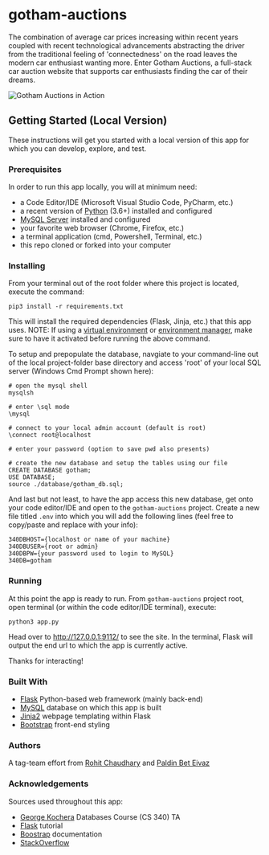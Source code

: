# gotham-auctions
The combination of average car prices increasing within recent years coupled with recent technological advancements abstracting the driver from the traditional feeling of 'connectedness' on the road leaves the modern car enthusiast wanting more. Enter Gotham Auctions, a full-stack car auction website that supports car enthusiasts finding the car of their dreams.

![Gotham Auctions in Action](/static/img/gotham_demo.gif)

## Getting Started (Local Version)
These instructions will get you started with a local version of this app for which you can develop, explore, and test.

### Prerequisites
In order to run this app locally, you will at minimum need:
- a Code Editor/IDE (Microsoft Visual Studio Code, PyCharm, etc.)
- a recent version of [Python](https://www.python.org/downloads/) (3.6+) installed and configured
- [MySQL Server](https://dev.mysql.com/downloads/mysql/) installed and configured
- your favorite web browser (Chrome, Firefox, etc.)
- a terminal application (cmd, Powershell, Terminal, etc.)
- this repo cloned or forked into your computer

### Installing
From your terminal out of the root folder where this project is located, execute the command:
```
pip3 install -r requirements.txt
```
This will install the required dependencies (Flask, Jinja, etc.) that this app uses.
NOTE: If using a [virtual environment](https://docs.python.org/3/tutorial/venv.html) or [environment manager](https://docs.conda.io/en/latest/miniconda.html), make sure to have it activated before running the above command.

To setup and prepopulate the database, navgiate to your command-line out of the local project-folder base directory and access 'root' of your local SQL server (Windows Cmd Prompt shown here):
```
# open the mysql shell
mysqlsh

# enter \sql mode
\mysql

# connect to your local admin account (default is root)
\connect root@localhost

# enter your password (option to save pwd also presents)

# create the new database and setup the tables using our file
CREATE DATABASE gotham;
USE DATABASE;
source ./database/gotham_db.sql;
```

And last but not least, to have the app access this new database, get onto your code editor/IDE and open to the `gotham-auctions` project.
Create a new file titled `.env` into which you will add the following lines (feel free to copy/paste and replace with your info):
```
340DBHOST={localhost or name of your machine}
340DBUSER={root or admin}
340DBPW={your password used to login to MySQL}
340DB=gotham
```

### Running
At this point the app is ready to run. From `gotham-auctions` project root, open terminal (or within the code editor/IDE terminal), execute:
```
python3 app.py
```
Head over to http://127.0.0.1:9112/ to see the site. In the terminal, Flask will output the end url to which the app is currently active.

Thanks for interacting!

### Built With
- [Flask](https://palletsprojects.com/p/flask/) Python-based web framework (mainly back-end)
- [MySQL](https://dev.mysql.com/downloads/mysql/) database on which this app is built
- [Jinja2](https://jinja.palletsprojects.com/en/2.11.x/) webpage templating within Flask
- [Bootstrap](https://getbootstrap.com/) front-end styling

### Authors
A tag-team effort from [Rohit Chaudhary](https://github.com/rorochaudhary) and [Paldin Bet Eivaz](https://github.com/beteivap)

### Acknowledgements
Sources used throughout this app:
- [George Kochera](https://github.com/gkochera/CS340-demo-flask-app) Databases Course (CS 340) TA
- [Flask](https://flask.palletsprojects.com/en/1.1.x/tutorial/) tutorial
- [Boostrap](https://getbootstrap.com/docs/5.0/getting-started/introduction/) documentation
- [StackOverflow](https://stackoverflow.com/)
